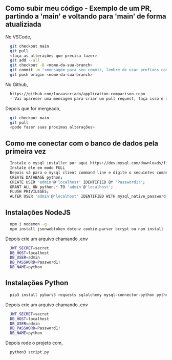 
## Como subir meu código - Exemplo de um PR, partindo a 'main' e voltando para 'main' de forma atualiziada

No VSCode,

```bash
  git checkout main
  git pull
  <faça as alterações que precisa fazer>
  git add --all
  git checkout -B <nome-da-sua-branch>
  git commit -m "<mensagem para seu commit, lembre de usar prefixos como fix | chore | feat>"
  git push origin <nome-da-sua-branch>
```

No Github,

```bash
  https://github.com/lucaascriado/application-comparison-repo
  - Vai aparecer uma mensagem para criar um pull request, faça isso e manda para o grupo com um @lucas para o merge 
```

Depois que for mergeado, 

```bash
  git checkout main
  git pull
  <pode fazer suas pŕoximas alterações>
```

## Como me conectar com o banco de dados pela primeira vez

```bash
  Instale o mysql installer por aqui https://dev.mysql.com/downloads/file/?id=526408
  Instale ele em modo FULL
  Depois vá para o mysql client command line e digite o sequintes comandos
  CREATE DATABASE python;
  CREATE USER 'admin'@'localhost' IDENTIFIED BY 'Password1!';
  GRANT ALL ON python.* TO 'admin'@'localhost';
  FLUSH PRIVILEGES;
  ALTER USER 'admin'@'localhost' IDENTIFIED WITH mysql_native_password BY 'Password1!';
```

## Instalações NodeJS 

```bash
  npm i nodemon -g
  npm install jsonwebtoken dotenv cookie-parser bcrypt ou npm install
```

Depois crie um arquivo chamando .env 

```bash
  JWT_SECRET=secret
  DB_HOST=localhost
  DB_USER=admin
  DB_PASSWORD=Password1!
  DB_NAME=python
```

## Instalações Python

```bash
  pip3 install pybars3 requests sqlalchemy mysql-connector-python python-dotenv
```

Depois crie um arquivo chamando .env 

```bash
  JWT_SECRET=secret
  DB_HOST=localhost
  DB_USER=admin
  DB_PASSWORD=Password1!
  DB_NAME=python
```

Depois rode o projeto com,

```bash
  python3 script.py
```